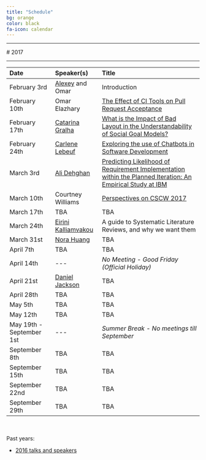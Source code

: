 ```yaml
---
title: "Schedule"
bg: orange
color: black
fa-icon: calendar
---
```


<hr>
# 2017
<hr>

| Date | Speaker(s) | Title |
|:---------|:-----------|:---------|
| February 3rd  | [Alexey](http://alexeyza.com/) and Omar | Introduction |
| February 10th | Omar Elazhary | [The Effect of CI Tools on Pull Request Acceptance](/slides/OmarElazhary_CI_and_Contributions.pdf) |
| February 17th | [Catarina Gralha](http://microlina.github.io/) | [What is the Impact of Bad Layout in the Understandability of Social Goal Models?](/slides/CatarinaGralha_LayoutUnderstandability.pdf) |
| February 24th | [Carlene Lebeuf](http://clebeuf.com/) | [Exploring the use of Chatbots in Software Development](/slides/CarleneLebeuf_BotsFrictionPoints.pdf) |
| March 3rd | [Ali Dehghan](http://thesegalgroup.org/people/ali-dehghan/) | [Predicting Likelihood of Requirement Implementation within the Planned Iteration: An Empirical Study at IBM](/slides/AliDehghan_PredictingRequirementImplementation.pdf) |
| March 10th | Courtney Williams | [Perspectives on CSCW 2017](/slides/CourtneyWilliams_PerspectivesOnCSCW2017) |
| March 17th | TBA | TBA |
| March 24th | [Eirini Kalliamvakou](http://thesegalgroup.org/people/eirini-kalliamvakou/) | A guide to Systematic Literature Reviews, and why we want them |
| March 31st | [Nora Huang](http://norahuang.github.io/) | TBA |
| April 7th | TBA | TBA |
| April 14th | --- | *No Meeting - Good Friday (Official Holiday)* |
| April 21st | [Daniel Jackson](http://people.csail.mit.edu/dnj/) | TBA |
| April 28th | TBA | TBA|
| May 5th | TBA | TBA |
| May 12th | TBA | TBA |
| May 19th - September 1st  | --- | *Summer Break - No meetings till September* |
| September 8th | TBA | TBA |
| September 15th | TBA | TBA |
| September 22nd | TBA | TBA |
| September 29th | TBA | TBA |

<br><br>
Past years:

- [2016 talks and speakers](/2016)
